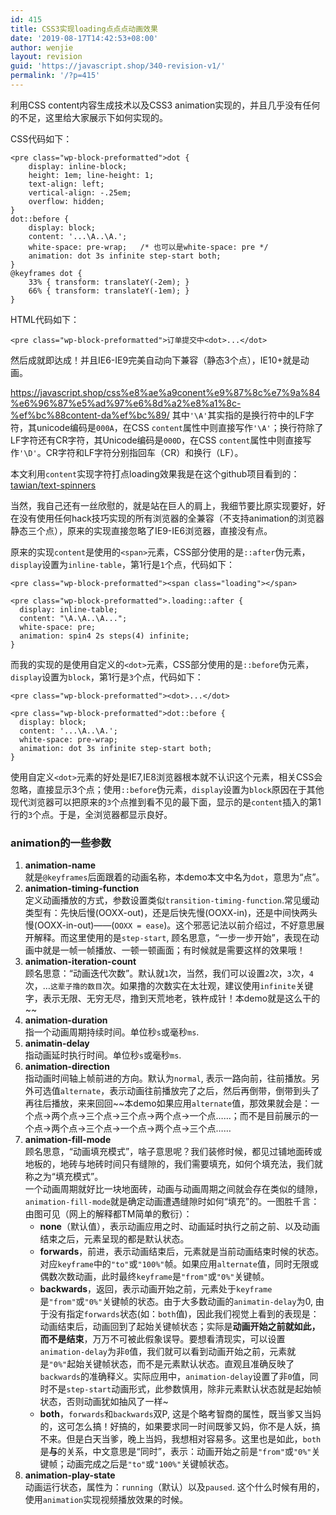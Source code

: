 ```yaml
---
id: 415
title: CSS3实现loading点点点动画效果
date: '2019-08-17T14:42:53+08:00'
author: wenjie
layout: revision
guid: 'https://javascript.shop/340-revision-v1/'
permalink: '/?p=415'
---
```


利用CSS content内容生成技术以及CSS3 animation实现的，并且几乎没有任何的不足，这里给大家展示下如何实现的。

CSS代码如下：

```
<pre class="wp-block-preformatted">dot {
    display: inline-block; 
    height: 1em; line-height: 1;
    text-align: left;
    vertical-align: -.25em;
    overflow: hidden;
}
dot::before {
    display: block;
    content: '...\A..\A.';
    white-space: pre-wrap;   /* 也可以是white-space: pre */
    animation: dot 3s infinite step-start both;
}
@keyframes dot {
    33% { transform: translateY(-2em); }
    66% { transform: translateY(-1em); }
}
```

HTML代码如下：

```
<pre class="wp-block-preformatted">订单提交中<dot>...</dot>
```

然后成就即达成！并且IE6-IE9完美自动向下兼容（静态3个点），IE10+就是动画。

<https://javascript.shop/css%e8%ae%a9conent%e9%87%8c%e7%9a%84%e6%96%87%e5%ad%97%e6%8d%a2%e8%a1%8c-%ef%bc%88content-da%ef%bc%89/> 其中`'\A'`其实指的是换行符中的LF字符，其unicode编码是`000A`，在CSS `content`属性中则直接写作`'\A'`；换行符除了LF字符还有CR字符，其Unicode编码是`000D`，在CSS `content`属性中则直接写作`'\D'`。CR字符和LF字符分别指回车（CR）和换行（LF）。

本文利用`content`实现字符打点loading效果我是在这个github项目看到的：[tawian/text-spinners](https://github.com/tawian/text-spinners)

当然，我自己还有一丝欣慰的，就是站在巨人的肩上，我细节要比原实现要好，好在没有使用任何hack技巧实现的所有浏览器的全兼容（不支持animation的浏览器静态三个点），原来的实现直接忽略了IE9-IE6浏览器，直接没有点。

原来的实现`content`是使用的`<span>`元素，CSS部分使用的是`::after`伪元素，`display`设置为`inline-table`，第1行是`1`个点，代码如下：

```
<pre class="wp-block-preformatted"><span class="loading"></span>
```

```
<pre class="wp-block-preformatted">.loading::after {
  display: inline-table;
  content: "\A.\A..\A...";
  white-space: pre;
  animation: spin4 2s steps(4) infinite;
}
```

而我的实现的是使用自定义的`<dot>`元素，CSS部分使用的是`::before`伪元素，`display`设置为`block`，第1行是`3`个点，代码如下：

```
<pre class="wp-block-preformatted"><dot>...</dot>
```

```
<pre class="wp-block-preformatted">dot::before {
  display: block;
  content: '...\A..\A.';
  white-space: pre-wrap;
  animation: dot 3s infinite step-start both;
}
```

使用自定义`<dot>`元素的好处是IE7,IE8浏览器根本就不认识这个元素，相关CSS会忽略，直接显示3个点；使用`::before`伪元素，`display`设置为`block`原因在于其他现代浏览器可以把原来的`3`个点推到看不见的最下面，显示的是`content`插入的第1行的`3`个点。于是，全浏览器都显示良好。

### animation的一些参数

1. **animation-name**  
    就是`@keyframes`后面跟着的动画名称，本demo本文中名为`dot`，意思为“点”。
2. **animation-timing-function**  
    定义动画播放的方式，参数设置类似`transition-timing-function`.常见缓动类型有：先快后慢(OOXX-out)，还是后快先慢(OOXX-in)，还是中间快两头慢(OOXX-in-out)——(`OOXX = ease`)。这个邪恶记法以前介绍过，不好意思展开解释。而这里使用的是`step-start`, 顾名思意，“一步一步开始”，表现在动画中就是一帧一帧播放、一顿一顿画面；有时候就是需要这样的效果哦！
3. **animation-iteration-count**  
    顾名思意：“动画迭代次数”。默认就`1`次，当然，我们可以设置`2`次，`3`次，`4`次，…`这辈子撸的数目`次。如果撸的次数实在太壮观，建议使用`infinite`关键字，表示无限、无穷无尽，撸到天荒地老，铁杵成针！本demo就是这么干的~~
4. **animation-duration**  
    指一个动画周期持续时间。单位秒`s`或毫秒`ms`.
5. **animatin-delay**  
    指动画延时执行时间。单位秒`s`或毫秒`ms`.
6. **animation-direction**  
    指动画时间轴上帧前进的方向。默认为`normal`, 表示一路向前，往前播放。另外可选值`alternate`，表示动画往前播放完了之后，然后再倒带，倒带到头了再往后播放，来来回回~~本demo如果应用`alternate`值，那效果就会是：一个点→两个点→三个点→三个点→两个点→一个点……；而不是目前展示的一个点→两个点→三个点→一个点→两个点→三个点……
7. **animation-fill-mode**  
    顾名思意，“动画填充模式”，啥子意思呢？我们装修时候，都见过铺地面砖或地板的，地砖与地砖时间只有缝隙的，我们需要填充，如何个填充法，我们就称之为“填充模式”。  
    一个动画周期就好比一块地面砖，动画与动画周期之间就会存在类似的缝隙，`animation-fill-mode`就是确定动画遭遇缝隙时如何“填充”的。一图胜千言：  
    由图可见（网上的解释都TM简单的敷衍）：
    - **none**（默认值），表示动画应用之时、动画延时执行之前之前、以及动画结束之后，元素呈现的都是默认状态。
    - **forwards**，前进，表示动画结束后，元素就是当前动画结束时候的状态。对应`keyframe`中的`"to"`或`"100%"`帧。如果应用`alternate`值，同时无限或偶数次数动画，此时最终`keyframe`是`"from"`或`"0%"`关键帧。
    - **backwards**，返回，表示动画开始之前，元素处于`keyframe`是`"from"`或`"0%"`关键帧的状态。由于大多数动画的`animatin-delay`为0, 由于没有指定`forwards`状态(如：`both`值)，因此我们视觉上看到的表现是：动画结束后，动画回到了起始关键帧状态；实际是**动画开始之前就如此，而不是结束**，万万不可被此假象误导。要想看清现实，可以设置`animation-delay`为非`0`值，我们就可以看到动画开始之前，元素就是`"0%"`起始关键帧状态，而不是元素默认状态。直观且准确反映了`backwards`的准确释义。实际应用中，`animation-delay`设置了非`0`值，同时不是`step-start`动画形式，此参数慎用，除非元素默认状态就是起始帧状态，否则动画犹如抽风了一样~
    - **both**，`forwards`和`backwards`双P, 这是个略考智商的属性，既当爹又当妈的，这可怎么搞！好搞的，如果要求同一时间既爹又妈，你不是人妖，搞不来。但是白天当爹，晚上当妈，我想相对容易多。这里也是如此，`both`是**与**的关系，中文意思是“同时”，表示：动画开始之前是`"from"`或`"0%"`关键帧；动画完成之后是`"to"`或`"100%"`关键帧状态。
8. **animation-play-state**  
    动画运行状态，属性为：`running`（默认）以及`paused`. 这个什么时候有用的，使用`animation`实现视频播放效果的时候。